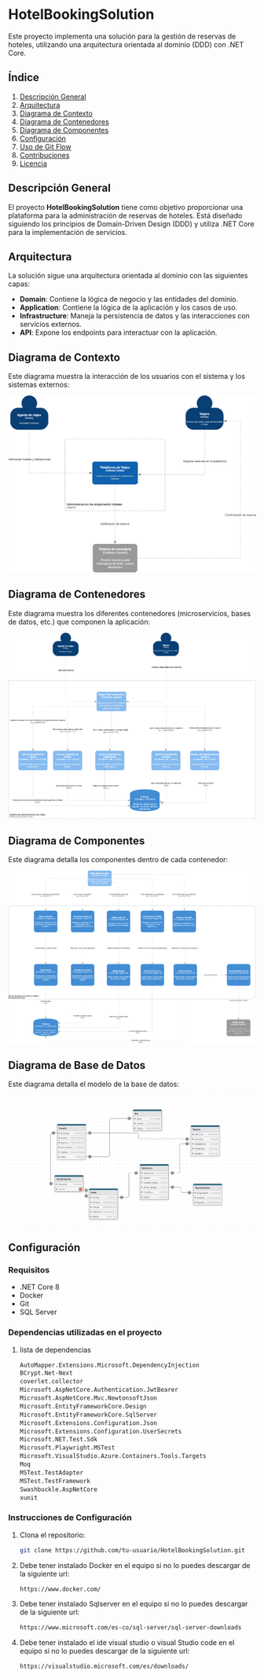 # HotelBookingSolution

Este proyecto implementa una solución para la gestión de reservas de hoteles, utilizando una arquitectura orientada al dominio (DDD) con .NET Core.

## Índice

1. [Descripción General](#descripción-general)
2. [Arquitectura](#arquitectura)
3. [Diagrama de Contexto](#diagrama-de-contexto)
4. [Diagrama de Contenedores](#diagrama-de-contenedores)
5. [Diagrama de Componentes](#diagrama-de-componentes)
6. [Configuración](#configuración)
7. [Uso de Git Flow](#uso-de-git-flow)
8. [Contribuciones](#contribuciones)
9. [Licencia](#licencia)

## Descripción General

El proyecto **HotelBookingSolution** tiene como objetivo proporcionar una plataforma para la administración de reservas de hoteles. Está diseñado siguiendo los principios de Domain-Driven Design (DDD) y utiliza .NET Core para la implementación de servicios.

## Arquitectura

La solución sigue una arquitectura orientada al dominio con las siguientes capas:
- **Domain**: Contiene la lógica de negocio y las entidades del dominio.
- **Application**: Contiene la lógica de la aplicación y los casos de uso.
- **Infrastructure**: Maneja la persistencia de datos y las interacciones con servicios externos.
- **API**: Expone los endpoints para interactuar con la aplicación.

## Diagrama de Contexto

Este diagrama muestra la interacción de los usuarios con el sistema y los sistemas externos:

![Diagrama de Contexto](img/SamarttalentApi-Contexto.png)

## Diagrama de Contenedores

Este diagrama muestra los diferentes contenedores (microservicios, bases de datos, etc.) que componen la aplicación:

![Diagrama de Contenedores](img/SamarttalentApi-Contedores.png)

## Diagrama de Componentes

Este diagrama detalla los componentes dentro de cada contenedor:

![Diagrama de Componentes](img/SamarttalentApi-Componentes.png)

## Diagrama de Base de Datos

Este diagrama detalla el modelo de la base de datos:

![Diagrama de Componentes](img/HotelBookingSolution.jpeg)

## Configuración

### Requisitos

- .NET Core 8
- Docker
- Git
- SQL Server
### Dependencias utilizadas en el proyecto
1. lista de dependencias
   ```bash
   AutoMapper.Extensions.Microsoft.DependencyInjection
   BCrypt.Net-Next
   coverlet.collector
   Microsoft.AspNetCore.Authentication.JwtBearer
   Microsoft.AspNetCore.Mvc.NewtonsoftJson
   Microsoft.EntityFrameworkCore.Design
   Microsoft.EntityFrameworkCore.SqlServer
   Microsoft.Extensions.Configuration.Json
   Microsoft.Extensions.Configuration.UserSecrets
   Microsoft.NET.Test.Sdk
   Microsoft.Playwright.MSTest
   Microsoft.VisualStudio.Azure.Containers.Tools.Targets
   Moq
   MSTest.TestAdapter
   MSTest.TestFramework
   Swashbuckle.AspNetCore
   xunit

### Instrucciones de Configuración

1. Clona el repositorio:
   ```bash
   git clone https://github.com/tu-usuario/HotelBookingSolution.git
2. Debe tener instalado Docker en el equipo si no lo puedes descargar de la siguiente url:
   ```bash
   https://www.docker.com/
3. Debe  tener instalado Sqlserver en el equipo si no lo puedes descargar de la siguiente url:
   ```bash
   https://www.microsoft.com/es-co/sql-server/sql-server-downloads

4. Debe  tener instalado el ide visual studio o visual Studio code en el equipo si no lo puedes descargar de la siguiente url:
   ```bash
   https://visualstudio.microsoft.com/es/downloads/

